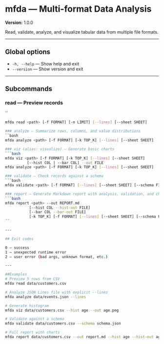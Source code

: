 # mfda — Multi-format Data Analysis
**Version:** 1.0.0

Read, validate, analyze, and visualize tabular data from multiple file formats.

---

## Global options
- `-h, --help` — Show help and exit
- `--version` — Show version and exit

---

## Subcommands

### read — Preview records
``
```bash
mfda read <path> [-f FORMAT] [-n LIMIT] [--lines] [--sheet SHEET]

### analyze — Summarize rows, columns, and value distributions
``bash
mfda analyze <path> [-f FORMAT] [-k TOP_K] [--lines] [--sheet SHEET]

### viz (alias: visualize) — Generate basic charts
```bash
mfda viz <path> [-f FORMAT] [-k TOP_K] [--lines] [--sheet SHEET]
          [--hist COL | --bar COL] --out FILE
mfda analyze <path> [-f FORMAT] [-k TOP_K] [--lines] [--sheet SHEET]

### validate — Check records against a schema
```bash
mfda validate <path> [-f FORMAT] [--lines] [--sheet SHEET] [--schema FILE.json]

### report — Generate Markdown report with analysis, validation, and charts
```bash
mfda report <path> --out REPORT.md
           [--hist COL --hist-out FILE]
           [--bar COL --bar-out FILE]
           [-k TOP_K] [-f FORMAT] [--lines] [--sheet SHEET] [--schema FILE.json]
´´

---

## Exit codes

0 — success
1 — unexpected runtime error
2 — user error (bad args, unknown format, etc.)

---

##Examples
# Preview 5 rows from CSV
mfda read data/customers.csv

# Analyze JSON Lines file with explicit --lines
mfda analyze data/events.json --lines

# Generate histogram
mfda viz data/customers.csv --hist age --out age.png

# Validate against a schema
mfda validate data/customers.csv --schema schema.json

# Full report with charts
mfda report data/customers.csv --out report.md --hist age --hist-out age.png
